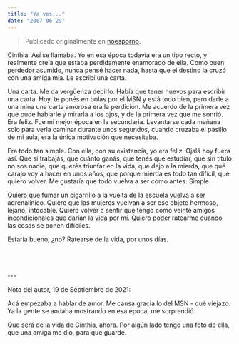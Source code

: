 ```yaml
---
title: "Ya ves..."
date: "2007-06-29"
---
```


> Publicado originalmente en [noesporno](/noesporno).

Cinthia. Así se llamaba. Yo en esa época todavía era un tipo recto, y realmente creía que estaba perdidamente enamorado de ella. Como buen perdedor asumido, nunca pensé hacer nada, hasta que el destino la cruzó con una amiga mía. Le escribí una carta.

Una carta. Me da vergüenza decirlo. Había que tener huevos para escribir una carta. Hoy, te ponés en bolas por el MSN y está todo bien, pero darle a una mina una carta amorosa era la perdición. Me acuerdo de la primera vez que pude hablarle y mirarla a los ojos, y de la primera vez que me sonrió. Era feliz. Fue mi mejor época en la secundaria. Levantarse cada mañana solo para verla caminar durante unos segundos, cuando cruzaba el pasillo de mi aula, era la única motivación que necesitaba.

Era todo tan simple. Con ella, con su existencia, yo era feliz. Ojalá hoy fuera así. Que si trabajás, que cuánto ganás, que tenés que estudiar, que sin título no sos nadie, que querés triunfar en la vida, que dejo a la mierda, que qué carajo voy a hacer en unos años, que porque mierda es todo tan difícil, que quiero volver. Me gustaría que todo vuelva a ser como antes. Simple.

Quiero que fumar un cigarrillo a la vuelta de la escuela vuelva a ser adrenalínico. Quiero que las mujeres vuelvan a ser ese objeto hermoso, lejano, intocable. Quiero volver a sentir que tengo como veinte amigos incondicionales que darían la vida por mí. Quiero poder ratearme cuando las cosas se ponen difíciles.

Estaría bueno, ¿no? Ratearse de la vida, por unos días.

<br>
<br>
<br>
---

Nota del autor, 19 de Septiembre de 2021:

Acá empezaba a hablar de amor. Me causa gracia lo del MSN - qué viejazo. Ya la gente se andaba mostrando en esa época, me sorprendió.

Que será de la vida de Cinthia, ahora. Por algún lado tengo una foto de ella, que una amiga me dio, para que guarde.